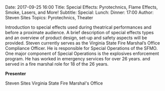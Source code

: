 Date: 2017-09-25 16:00
Title: Special Effects: Pyrotechnics, Flame Effects, Smoke, Lasers, and More!
Subtitle: 
Special: 
Lunch:
Dinner: 17:00
Author: Steven Sites
Topics: Pyrotechnics, Theater

Introduction to special effects used during theatrical performances and before a proximate audience. A brief description of special effects types and an overview of product design, set-up and safety aspects will be provided. Steven currently serves as the Virginia State Fire Marshal’s Office Compliance Officer. He is responsible for Special Operations of the SFMO. One major component of Special Operations is the explosives enforcement program. He has worked in emergency services for over 26 years. and served in a fire marshal role for 18 of the 26 years.

**Presenter**

Steven Sites
Virginia State Fire Marshal's Office